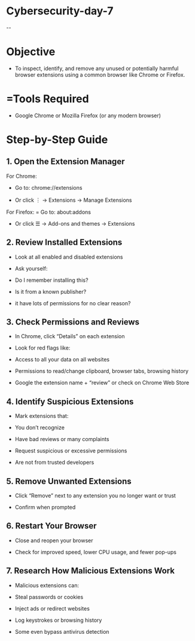 # Cybersecurity-day-7

--

# Objective
- To inspect, identify, and remove any unused or potentially harmful browser extensions using a common browser like Chrome or Firefox.

# =Tools Required
- Google Chrome or Mozilla Firefox (or any modern browser)

# Step-by-Step Guide
## 1. Open the Extension Manager
For Chrome:
- Go to: chrome://extensions

- Or click ︙ → Extensions → Manage Extensions

For Firefox:
= Go to: about:addons

- Or click ☰ → Add-ons and themes → Extensions

## 2. Review Installed Extensions
- Look at all enabled and disabled extensions

- Ask yourself:

- Do I remember installing this?

- Is it from a known publisher?

-  it have lots of permissions for no clear reason?

## 3. Check Permissions and Reviews
- In Chrome, click “Details” on each extension

- Look for red flags like:

- Access to all your data on all websites

- Permissions to read/change clipboard, browser tabs, browsing history

- Google the extension name + “review” or check on Chrome Web Store

## 4. Identify Suspicious Extensions
- Mark extensions that:

- You don’t recognize

- Have bad reviews or many complaints

- Request suspicious or excessive permissions

- Are not from trusted developers

## 5. Remove Unwanted Extensions
- Click “Remove” next to any extension you no longer want or trust

- Confirm when prompted

## 6. Restart Your Browser
- Close and reopen your browser

- Check for improved speed, lower CPU usage, and fewer pop-ups

## 7. Research How Malicious Extensions Work
- Malicious extensions can:

- Steal passwords or cookies

- Inject ads or redirect websites

- Log keystrokes or browsing history

- Some even bypass antivirus detection
